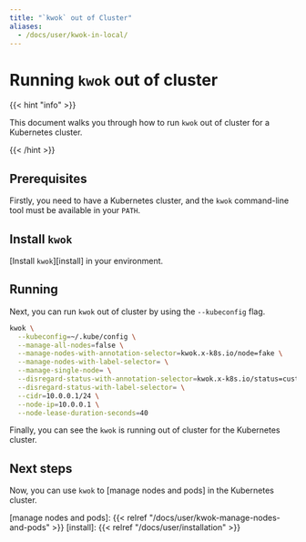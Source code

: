 ```yaml
---
title: "`kwok` out of Cluster"
aliases:
  - /docs/user/kwok-in-local/
---
```


# Running `kwok` out of cluster

{{< hint "info" >}}

This document walks you through how to run `kwok` out of cluster for a Kubernetes cluster.

{{< /hint >}}

## Prerequisites

Firstly, you need to have a Kubernetes cluster, and the `kwok` command-line tool must be available in your `PATH`.

## Install `kwok`

[Install `kwok`][install] in your environment.

## Running

Next, you can run `kwok` out of cluster by using the `--kubeconfig` flag.

```bash
kwok \
  --kubeconfig=~/.kube/config \
  --manage-all-nodes=false \
  --manage-nodes-with-annotation-selector=kwok.x-k8s.io/node=fake \
  --manage-nodes-with-label-selector= \
  --manage-single-node= \
  --disregard-status-with-annotation-selector=kwok.x-k8s.io/status=custom \
  --disregard-status-with-label-selector= \
  --cidr=10.0.0.1/24 \
  --node-ip=10.0.0.1 \
  --node-lease-duration-seconds=40
```

Finally, you can see the `kwok` is running out of cluster for the Kubernetes cluster.

## Next steps

Now, you can use `kwok` to [manage nodes and pods] in the Kubernetes cluster.

[manage nodes and pods]: {{< relref "/docs/user/kwok-manage-nodes-and-pods" >}}
[install]: {{< relref "/docs/user/installation" >}}
